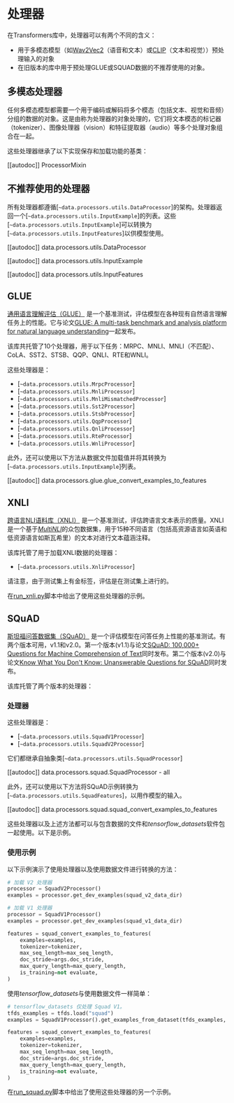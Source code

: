 <!--版权 2020 The HuggingFace Team。版权所有。

根据Apache License, Version 2.0（"许可证"）许可；你不得使用此文件，除非符合
许可证的规定。你可以在以下网址获取许可证的副本：

http://www.apache.org/licenses/LICENSE-2.0

除非适用法律要求或书面同意，软件根据许可证基础上以"原样"分发，
没有明示或暗示的任何担保或条件。请参阅许可证以获取
特定语言的权限和限制。

⚠️注意，此文件是Markdown格式，但包含我们文档构建器的特定语法（类似于MDX），可能无法在Markdown查看器中正确呈现。-->

# 处理器

在Transformers库中，处理器可以有两个不同的含义：
- 用于多模态模型（如[Wav2Vec2](../model_doc/wav2vec2)（语音和文本）或[CLIP](../model_doc/clip)（文本和视觉））预处理输入的对象
- 在旧版本的库中用于预处理GLUE或SQUAD数据的不推荐使用的对象。

## 多模态处理器

任何多模态模型都需要一个用于编码或解码将多个模态（包括文本、视觉和音频）分组的数据的对象。这是由称为处理器的对象处理的，它们将文本模态的标记器（tokenizer）、图像处理器（vision）和特征提取器（audio）等多个处理对象组合在一起。

这些处理器继承了以下实现保存和加载功能的基类：

[[autodoc]] ProcessorMixin

## 不推荐使用的处理器

所有处理器都遵循[`~data.processors.utils.DataProcessor`]的架构。处理器返回一个[`~data.processors.utils.InputExample`]的列表。这些[`~data.processors.utils.InputExample`]可以转换为[`~data.processors.utils.InputFeatures`]以供模型使用。

[[autodoc]] data.processors.utils.DataProcessor

[[autodoc]] data.processors.utils.InputExample

[[autodoc]] data.processors.utils.InputFeatures

## GLUE

[通用语言理解评估（GLUE）](https://gluebenchmark.com/) 是一个基准测试，评估模型在各种现有自然语言理解任务上的性能。它与论文[GLUE: A multi-task benchmark and analysis platform for natural language understanding](https://openreview.net/pdf?id=rJ4km2R5t7)一起发布。

该库共托管了10个处理器，用于以下任务：MRPC、MNLI、MNLI（不匹配）、CoLA、SST2、STSB、QQP、QNLI、RTE和WNLI。

这些处理器是：

- [`~data.processors.utils.MrpcProcessor`]
- [`~data.processors.utils.MnliProcessor`]
- [`~data.processors.utils.MnliMismatchedProcessor`]
- [`~data.processors.utils.Sst2Processor`]
- [`~data.processors.utils.StsbProcessor`]
- [`~data.processors.utils.QqpProcessor`]
- [`~data.processors.utils.QnliProcessor`]
- [`~data.processors.utils.RteProcessor`]
- [`~data.processors.utils.WnliProcessor`]

此外，还可以使用以下方法从数据文件加载值并将其转换为[`~data.processors.utils.InputExample`]列表。

[[autodoc]] data.processors.glue.glue_convert_examples_to_features


## XNLI

[跨语言NLI语料库（XNLI）](https://www.nyu.edu/projects/bowman/xnli/) 是一个基准测试，评估跨语言文本表示的质量。XNLI是一个基于[*MultiNLI*](http://www.nyu.edu/projects/bowman/multinli/)的众包数据集，用于15种不同语言（包括高资源语言如英语和低资源语言如斯瓦希里）的文本对进行文本蕴涵注释。

该库托管了用于加载XNLI数据的处理器：

- [`~data.processors.utils.XnliProcessor`]

请注意，由于测试集上有金标签，评估是在测试集上进行的。

在[run_xnli.py](https://github.com/huggingface/transformers/tree/main/examples/legacy/text-classification/run_xnli.py)脚本中给出了使用这些处理器的示例。

## SQuAD

[斯坦福问答数据集（SQuAD）](https://rajpurkar.github.io/SQuAD-explorer//) 是一个评估模型在问答任务上性能的基准测试。有两个版本可用，v1.1和v2.0。第一个版本(v1.1)与论文[SQuAD: 100,000+ Questions for Machine Comprehension of Text](https://arxiv.org/abs/1606.05250)同时发布。第二个版本(v2.0)与论文[Know What You Don't Know: Unanswerable Questions for SQuAD](https://arxiv.org/abs/1806.03822)同时发布。

该库托管了两个版本的处理器：

### 处理器

这些处理器是：

- [`~data.processors.utils.SquadV1Processor`]
- [`~data.processors.utils.SquadV2Processor`]

它们都继承自抽象类[`~data.processors.utils.SquadProcessor`]

[[autodoc]] data.processors.squad.SquadProcessor
    - all

此外，还可以使用以下方法将SQuAD示例转换为[`~data.processors.utils.SquadFeatures`]，以用作模型的输入。

[[autodoc]] data.processors.squad.squad_convert_examples_to_features


这些处理器以及上述方法都可以与包含数据的文件和*tensorflow_datasets*软件包一起使用。以下是示例。

### 使用示例

以下示例演示了使用处理器以及使用数据文件进行转换的方法：

```python
# 加载 V2 处理器
processor = SquadV2Processor()
examples = processor.get_dev_examples(squad_v2_data_dir)

# 加载 V1 处理器
processor = SquadV1Processor()
examples = processor.get_dev_examples(squad_v1_data_dir)

features = squad_convert_examples_to_features(
    examples=examples,
    tokenizer=tokenizer,
    max_seq_length=max_seq_length,
    doc_stride=args.doc_stride,
    max_query_length=max_query_length,
    is_training=not evaluate,
)
```

使用*tensorflow_datasets*与使用数据文件一样简单：

```python
# tensorflow_datasets 仅处理 Squad V1。
tfds_examples = tfds.load("squad")
examples = SquadV1Processor().get_examples_from_dataset(tfds_examples, evaluate=evaluate)

features = squad_convert_examples_to_features(
    examples=examples,
    tokenizer=tokenizer,
    max_seq_length=max_seq_length,
    doc_stride=args.doc_stride,
    max_query_length=max_query_length,
    is_training=not evaluate,
)
```

在[run_squad.py](https://github.com/huggingface/transformers/tree/main/examples/legacy/question-answering/run_squad.py)脚本中给出了使用这些处理器的另一个示例。